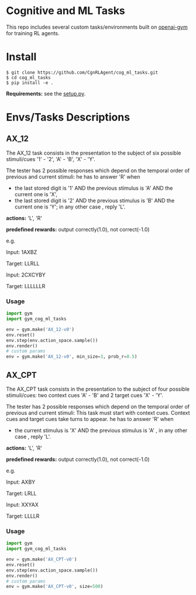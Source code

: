 # Cognitive and ML Tasks
This repo includes several custom tasks/environments built on [openai-gym](https://gym.openai.com/) for training RL agents. 

# Install
```
$ git clone https://github.com/CgnRLAgent/cog_ml_tasks.git
$ cd cog_ml_tasks
$ pip install -e .
```
**Requirements:** see the [setup.py](https://github.com/CgnRLAgent/cog_ml_tasks/blob/master/setup.py).

# Envs/Tasks Descriptions
## AX_12
The AX_12 task consists in the presentation to the subject of six possible stimuli/cues '1' - '2', 'A' - 'B', 'X' - 'Y'.

The tester has 2 possible responses which depend on the temporal order of previous and current stimuli:
he has to answer 'R' when
* the last stored digit is '1' AND the previous stimulus is 'A' AND the current one is 'X',
* the last stored digit is '2' AND the previous stimulus is 'B' AND the current one is 'Y';
in any other case , reply 'L'.

**actions:**  'L', 'R'

**predefined rewards:** output correctly(1.0), not correct(-1.0)

e.g.

Input: 1AXBZ

Target: LLRLL

Input: 2CXCYBY

Target: LLLLLLR

### Usage
```python
import gym
import gym_cog_ml_tasks

env = gym.make('AX_12-v0')
env.reset()
env.step(env.action_space.sample())
env.render()
# custom params
env = gym.make('AX_12-v0', min_size=3, prob_r=0.5)
```

## AX_CPT
The AX_CPT task consists in the presentation to the subject of four possible stimuli/cues: two context cues 'A' - 'B' and 2 target cues 'X' - 'Y'.

The tester has 2 possible responses which depend on the temporal order of previous and current stimuli: 
This task must start with context cues. Context cues and target cues take turns to appear. 
he has to answer 'R' when
* the current stimulus is 'X' AND the previous stimulus is 'A' ,
in any other case , reply 'L'.

**actions:**  'L', 'R'

**predefined rewards:** output correctly(1.0), not correct(-1.0)

e.g.

Input: AXBY

Target: LRLL

Input: XXYAX

Target: LLLLR

### Usage
```python
import gym
import gym_cog_ml_tasks

env = gym.make('AX_CPT-v0')
env.reset()
env.step(env.action_space.sample())
env.render()
# custom params
env = gym.make('AX_CPT-v0', size=500)
```